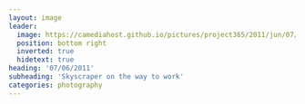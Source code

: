 ```yaml
---
layout: image
leader:
  image: https://camediahost.github.io/pictures/project365/2011/jun/07/070611.jpg
  position: bottom right
  inverted: true
  hidetext: true
heading: '07/06/2011'
subheading: 'Skyscraper on the way to work'
categories: photography
---
```

